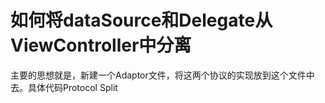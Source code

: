 # 如何将dataSource和Delegate从ViewController中分离

主要的思想就是，新建一个Adaptor文件，将这两个协议的实现放到这个文件中去。具体代码Protocol Split
